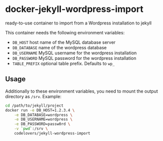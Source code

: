 # docker-jekyll-wordpress-import
ready-to-use container to import from a Wordpress installation to jekyll

This container needs the following environment variables:

* `DB_HOST` host name of the MySQL database server
* `DB_DATABASE` name of the wordpress database
* `DB_USERNAME` MySQL username for the wordpress installation
* `DB_PASSWORD` MySQL password for the wordpress installation
* `TABLE_PREFIX` optional table prefix. Defaults to `wp_`

## Usage

Additionally to these environment variables, you need to mount the output directory as `/srv`. Example:

```bash
cd /path/to/jekyll/project
docker run -e DB_HOST=1.2.3.4 \
    -e DB_DATABASE=wordpress \
    -e DB_USERNAME=wordpress \
    -e DB_PASSWORD=passw0rd \
    -v `pwd`:/srv \
    codelovers/jekyll-wordpress-import
```